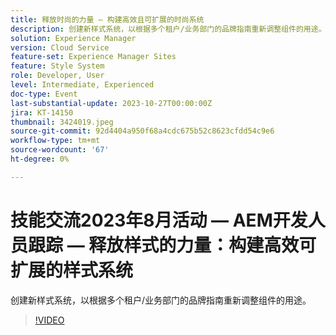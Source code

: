 ```yaml
---
title: 释放时尚的力量 — 构建高效且可扩展的时尚系统
description: 创建新样式系统，以根据多个租户/业务部门的品牌指南重新调整组件的用途。
solution: Experience Manager
version: Cloud Service
feature-set: Experience Manager Sites
feature: Style System
role: Developer, User
level: Intermediate, Experienced
doc-type: Event
last-substantial-update: 2023-10-27T00:00:00Z
jira: KT-14150
thumbnail: 3424019.jpeg
source-git-commit: 92d4404a950f68a4cdc675b52c8623cfdd54c9e6
workflow-type: tm+mt
source-wordcount: '67'
ht-degree: 0%

---
```



# 技能交流2023年8月活动 — AEM开发人员跟踪 — 释放样式的力量：构建高效可扩展的样式系统

创建新样式系统，以根据多个租户/业务部门的品牌指南重新调整组件的用途。

>[!VIDEO](https://video.tv.adobe.com/v/3424019/?learn=on)
